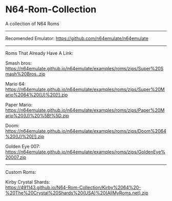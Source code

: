 # N64-Rom-Collection
A collection of N64 Roms  
_______________________________
                                                        
Recomended Emulator: https://github.com/n64emulate/n64emulate  
________________________________

Roms That Already Have A Link:  

Smash bros:       
https://n64emulate.github.io/n64emulate/examples/roms/zips/Super%20Smash%20Bros..zip

Mario 64:         
https://n64emulate.github.io/n64emulate/examples/roms/zips/Super%20Mario%2064%20(U)%20[!].zip

Paper Mario:         
https://n64emulate.github.io/n64emulate/examples/roms/zips/Paper%20Mario%20(U)%20%5B!%5D.zip    

Doom:  
https://n64emulate.github.io/n64emulate/examples/roms/zips/Doom%2064%20(U)%20[!].zip  

Golden Eye 007:  
https://n64emulate.github.io/n64emulate/examples/roms/zips/GoldenEye%20007.zip
__________________________________

Custom Roms:  

Kirby Crystal Shards:  
https://491143.github.io/N64-Rom-Collection/Kirby%2064%20-%20The%20Crystal%20Shards%20(USA)%20(AllMyRoms.net).zip
